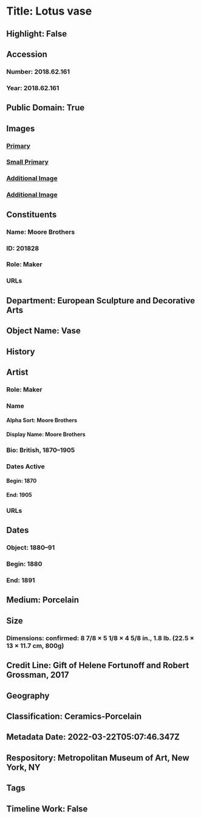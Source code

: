 # Title: Lotus vase
## Highlight: False
## Accession
### Number: 2018.62.161
### Year: 2018.62.161
## Public Domain: True
## Images
### [Primary](https://images.metmuseum.org/CRDImages/es/original/DP-16489-321.jpg)
### [Small Primary](https://images.metmuseum.org/CRDImages/es/web-large/DP-16489-321.jpg)
### [Additional Image](https://images.metmuseum.org/CRDImages/es/original/DP-16489-322.jpg)
### [Additional Image](https://images.metmuseum.org/CRDImages/es/original/DP-16489-456.jpg)
## Constituents
### Name: Moore Brothers
### ID: 201828
### Role: Maker
### URLs
## Department: European Sculpture and Decorative Arts
## Object Name: Vase
## History
## Artist
### Role: Maker
### Name
#### Alpha Sort: Moore Brothers
#### Display Name: Moore Brothers
### Bio: British, 1870–1905
### Dates Active
#### Begin: 1870
#### End: 1905
### URLs
## Dates
### Object: 1880–91
### Begin: 1880
### End: 1891
## Medium: Porcelain
## Size
### Dimensions: confirmed: 8 7/8 × 5 1/8 × 4 5/8 in., 1.8 lb. (22.5 × 13 × 11.7 cm, 800g)
## Credit Line: Gift of Helene Fortunoff and Robert Grossman, 2017
## Geography
## Classification: Ceramics-Porcelain
## Metadata Date: 2022-03-22T05:07:46.347Z
## Respository: Metropolitan Museum of Art, New York, NY
## Tags
## Timeline Work: False